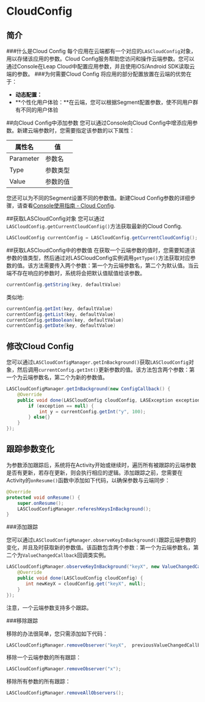 # CloudConfig

## 简介
###什么是Cloud Config
每个应用在云端都有一个对应的`LASCloudConfig`对象，用以存储该应用的参数。Cloud Config服务帮助您访问和操作云端参数。您可以通过Console在Leap Cloud中配置应用参数，并且使用iOS/Android SDK读取云端的参数。
###为何需要Cloud Config
将应用的部分配置放置在云端的优势在于：

* **动态配置：**
* **个性化用户体验：**在云端，您可以根据Segment配置参数，使不同用户群有不同的用户体验

##向Cloud Config中添加参数
您可以通过Console向Cloud Config中增添应用参数。新建云端参数时，您需要指定该参数的以下属性：

属性名|值
-------|-------
Parameter|参数名
Type|参数类型
Value|参数的值

您还可以为不同的Segment设置不同的参数值。新建Cloud Config参数的详细步骤，请查看[Console使用指南 - Cloud Config](..).

##获取LASCloudConfig对象
您可以通过`LASCloudConfig.getCurrentCloudConfig()`方法获取最新的Cloud Config.

```java
LASCloudConfig currentConfig = LASCloudConfig.getCurrentCloudConfig();
```

##获取LASCloudConfig中的参数值
在获取一个云端参数的值时，您需要知道该参数的值类型，然后通过对LASCloudConfig实例调用`getType()`方法获取对应参数的值。该方法需要传入两个参数：第一个为云端参数名，第二个为默认值。当云端不存在响应的参数时，系统将会把默认值赋值给该参数。

```java
currentConfig.getString(key, defaultValue)
```

类似地:

```java
currentConfig.getInt(key, defaultValue)
currentConfig.getList(key, defaultValue)
currentConfig.getBoolean(key, defaultValue)
currentConfig.getDate(key, defaultValue)
```

## 修改Cloud Config

您可以通过`LASCloudConfigManager.getInBackground()`获取`LASCloudConfig`对象，然后调用`currentConfig.getInt()`更新参数的值。该方法包含两个参数：第一个为云端参数名，第二个为新的参数值。

```java
LASCloudConfigManager.getInBackground(new ConfigCallback() {
    @Override
    public void done(LASCloudConfig cloudConfig, LASException exception) {
        if (exception == null) {
            int y = currentConfig.getInt("y", 100);
        } else{}
    }
});
```

## 跟踪参数变化
为参数添加跟踪后，系统将在Activity开始或继续时，遍历所有被跟踪的云端参数是否有更新，若存在更新，则会执行相应的逻辑。添加跟踪之前，您需要在Activity的`onResume()`函数中添加如下代码，以确保参数与云端同步：

```java
@Override
protected void onResume() {
    super.onResume();
    LASCloudConfigManager.refereshKeysInBackground();
}
```

###添加跟踪

您可以通过`LASCloudConfigManager.observeKeyInBackground()`跟踪云端参数的变化，并且及时获取新的参数值。该函数包含两个参数：第一个为云端参数名，第二个为`ValueChangedCallback`回调类实例。

```java
LASCloudConfigManager.observeKeyInBackground("keyX", new ValueChangedCallback() {
    @Override
    public void done(LASCloudConfig cloudConfig) {
       int newKeyX = cloudConfig.get("keyX", null);
    }
});
```

注意，一个云端参数支持多个跟踪。

###移除跟踪

移除的办法很简单，您只需添加如下代码：

```java
LASCloudConfigManager.removeObserver("keyX",  previousValueChangedCallback);
```

移除一个云端参数的所有跟踪：

```java
LASCloudConfigManager.removeObserver("x");
```

移除所有参数的所有跟踪：

```java
LASCloudConfigManager.removeAllObservers();
```

